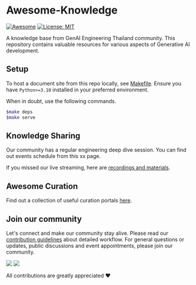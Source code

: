 # Awesome-Knowledge

[![Awesome](https://awesome.re/badge.svg)](https://awesome.re)
[![License: MIT](https://img.shields.io/badge/License-MIT-blue.svg)](https://opensource.org/licenses/MIT)

A knowledge base from GenAI Engineering Thailand community. This repository contains valuable resources for various aspects of Generative AI development.

## Setup 

To host a document site from this repo locally, see [Makefile](./Makefile). Ensure you have `Python>=3.10` installed in your preferred environment.

When in doubt, use the following commands.

```bash
$make deps
$make serve
```

## Knowledge Sharing

Our community has a regular engineering deep dive session. You can find out events schedule from this xx page.

If you missed our live streaming, here are [recordings and materials](./docs/knowledge-sharing/content_index.md).


## Awesome Curation

Find out a collection of useful curation portals [here](./docs/awesome_curation.md).


[comment]: # (--8<-- [start:join-our-community])

## Join our community

Let's connect and make our community stay alive. Please read our [contribution guidelines](CONTRIBUTE.md) about detailed workflow. For general questions or updates, public discussions and event appointments, please join our community.

[![](https://img.shields.io/badge/Facebook-1877F2?style=for-the-badge&logo=facebook&logoColor=white)](404)  [![](https://img.shields.io/badge/Discord-7289DA?style=for-the-badge&logo=discord&logoColor=white)](404) 

All contributions are greatly appreciated :heart:

[comment]: # (--8<-- [end:join-our-community])
